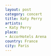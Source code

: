 ```yaml
---
layout: post
category: concert
title: Katy Perry
artists: 
- Katy Perry
place: 
- AccorHotels Arena
country: France
city: Paris
---
```


